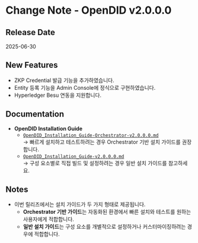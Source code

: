 # Change Note - OpenDID v2.0.0.0

## Release Date
2025-06-30

## New Features
- ZKP Credential 발급 기능을 추가하였습니다.
- Entity 등록 기능을 Admin Console에 정식으로 구현하였습니다.
- Hyperledger Besu 연동을 지원합니다.

## Documentation
- **OpenDID Installation Guide**
  - [`OpenDID_Installation_Guide-Orchestrator-v2.0.0.0.md`](./OpenDID_Installation_Guide-Orchestrator-v2.0.0.0.md)  
    → 빠르게 설치하고 테스트하려는 경우 Orchestrator 기반 설치 가이드를 권장합니다.
  - [`OpenDID_Installation_Guide-v2.0.0.0.md`](./OpenDID_Installation_Guide-v2.0.0.0.md)  
    → 구성 요소별로 직접 빌드 및 설정하려는 경우 일반 설치 가이드를 참고하세요.

## Notes
- 이번 릴리즈에서는 설치 가이드가 두 가지 형태로 제공됩니다.
  - **Orchestrator 기반 가이드**는 자동화된 환경에서 빠른 설치와 테스트를 원하는 사용자에게 적합합니다.
  - **일반 설치 가이드**는 구성 요소를 개별적으로 설정하거나 커스터마이징하려는 경우에 적합합니다.

